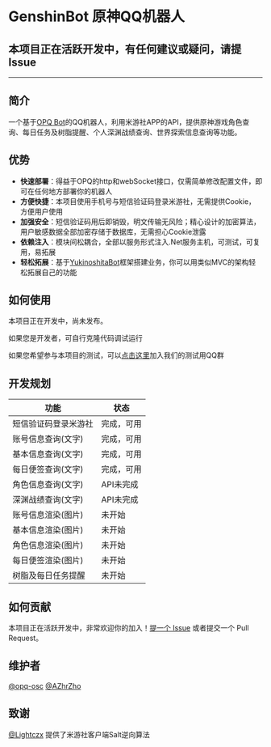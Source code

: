# GenshinBot 原神QQ机器人

## 本项目正在活跃开发中，有任何建议或疑问，请提Issue

---

## 简介

一个基于[OPQ Bot](https://github.com/opq-osc/OPQ)的QQ机器人，利用米游社APP的API，提供原神游戏角色查询、每日任务及树脂提醒、个人深渊战绩查询、世界探索信息查询等功能。

## 优势

- **快速部署**：得益于OPQ的http和webSocket接口，仅需简单修改配置文件，即可在任何地方部署你的机器人
- **方便快捷**：本项目使用手机号与短信验证码登录米游社，无需提供Cookie，方便用户使用
- **加强安全**：短信验证码用后即销毁，明文传输无风险；精心设计的加密算法，用户敏感数据全部加密存储于数据库，无需担心Cookie泄露
- **依赖注入**：模块间松耦合，全部以服务形式注入.Net服务主机，可测试，可复用，易拓展
- **轻松拓展**：基于[YukinoshitaBot](https://github.com/opq-osc/YukinoshitaBot)框架搭建业务，你可以用类似MVC的架构轻松拓展自己的功能

## 如何使用

本项目正在开发中，尚未发布。

如果您是开发者，可自行克隆代码调试运行

如果您希望参与本项目的测试，可以[点击这里](https://qm.qq.com/cgi-bin/qm/qr?k=KeDGCjJwVtd02hwcE95yEsEVHFjNkQk7)加入我们的测试用QQ群

## 开发规划

| 功能 | 状态 |
| --- | --- |
| 短信验证码登录米游社 | 完成，可用 |
| 账号信息查询(文字) | 完成，可用 |
| 基本信息查询(文字) | 完成，可用 |
| 每日便签查询(文字) | 完成，可用 |
| 角色信息查询(文字) | API未完成 |
| 深渊战绩查询(文字) | API未完成 |
| 账号信息渲染(图片) | 未开始 |
| 基本信息渲染(图片) | 未开始 |
| 角色信息渲染(图片) | 未开始 |
| 每日便签渲染(图片) | 未开始 |
| 树脂及每日任务提醒 | 未开始 |

## 如何贡献

本项目正在活跃开发中，非常欢迎你的加入！[提一个 Issue](https://github.com/opq-osc/GenshinBot/issues/new) 或者提交一个 Pull Request。

## 维护者

[@opq-osc](https://github.com/opq-osc)
[@AZhrZho](https://github.com/AZhrZho)

## 致谢

[@Lightczx](https://gist.github.com/Lightczx) 提供了米游社客户端Salt逆向算法
